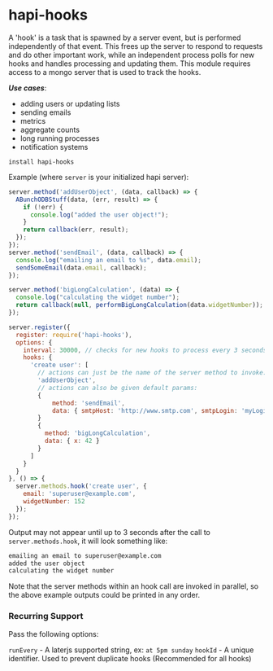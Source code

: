 # hapi-hooks

A 'hook' is a task that is spawned by a server event, but is performed independently of that event. This frees up the server to respond to requests and do other important work, while an independent process polls for new hooks and handles processing and updating them. This module requires access to a mongo server that is used to track the hooks.

*__Use cases__*:
- adding users or updating lists
- sending emails
- metrics
- aggregate counts
- long running processes
- notification systems

```
install hapi-hooks
```

Example (where ```server``` is your initialized hapi server):

```js
server.method('addUserObject', (data, callback) => {
  ABunchODBStuff(data, (err, result) => {
    if (!err) {
      console.log("added the user object!");
    }
    return callback(err, result);
  });
});
server.method('sendEmail', (data, callback) => {
  console.log("emailing an email to %s", data.email);
  sendSomeEmail(data.email, callback);
});

server.method('bigLongCalculation', (data) => {
  console.log("calculating the widget number");
  return callback(null, performBigLongCalculation(data.widgetNumber));
});

server.register({
  register: require('hapi-hooks'),
  options: {
    interval: 30000, // checks for new hooks to process every 3 seconds
    hooks: {
      'create user': [
        // actions can just be the name of the server method to invoke:
        'addUserObject',
        // actions can also be given default params:
        {
            method: 'sendEmail',
            data: { smtpHost: 'http://www.smtp.com', smtpLogin: 'myLogin', smtpPassword: 'insecure1'}
        }
        {
          method: 'bigLongCalculation',
          data: { x: 42 }
        }
      ]
    }
  }
}, () => {
  server.methods.hook('create user', {
    email: 'superuser@example.com',
    widgetNumber: 152
  });
});
```

Output may not appear until up to 3 seconds after the call to ```server.methods.hook```, it will look something like:
```sh
emailing an email to superuser@example.com
added the user object
calculating the widget number
```

Note that the server methods within an hook call are invoked in parallel, so the above example outputs could be printed in any order.

### Recurring Support

Pass the following options:

`runEvery` - A laterjs supported string, ex: `at 5pm sunday`
`hookId` - A unique identifier. Used to prevent duplicate hooks (Recommended for all hooks)
